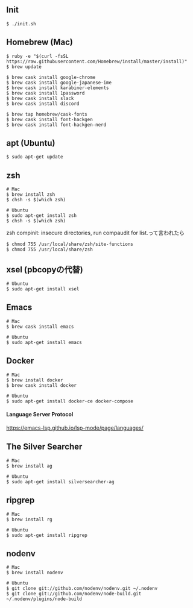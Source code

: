 ## Init
```
$ ./init.sh
```

## Homebrew (Mac)
```
$ ruby -e "$(curl -fsSL https://raw.githubusercontent.com/Homebrew/install/master/install)"
$ brew update

$ brew cask install google-chrome
$ brew cask install google-japanese-ime
$ brew cask install karabiner-elements
$ brew cask install 1password
$ brew cask install slack
$ brew cask install discord

$ brew tap homebrew/cask-fonts
$ brew cask install font-hackgen
$ brew cask install font-hackgen-nerd
```

## apt (Ubuntu)
```
$ sudo apt-get update
```

## zsh
```
# Mac
$ brew install zsh
$ chsh -s $(which zsh)

# Ubuntu
$ sudo apt-get install zsh
$ chsh -s $(which zsh)
```
zsh compinit: insecure directories, run compaudit for list.って言われたら
```
$ chmod 755 /usr/local/share/zsh/site-functions
$ chmod 755 /usr/local/share/zsh
```

## xsel (pbcopyの代替)
```
# Ubuntu
$ sudo apt-get install xsel
```

## Emacs
```
# Mac
$ brew cask install emacs

# Ubuntu
$ sudo apt-get install emacs
```

## Docker
```
# Mac
$ brew install docker
$ brew cask install docker

# Ubuntu
$ sudo apt-get install docker-ce docker-compose
```

#### Language Server Protocol
https://emacs-lsp.github.io/lsp-mode/page/languages/

## The Silver Searcher
```
# Mac
$ brew install ag

# Ubuntu
$ sudo apt-get install silversearcher-ag
```

## ripgrep
```
# Mac
$ brew install rg

# Ubuntu
$ sudo apt-get install ripgrep
```

## nodenv
```
# Mac
$ brew install nodenv

# Ubuntu
$ git clone git://github.com/nodenv/nodenv.git ~/.nodenv
$ git clone git://github.com/nodenv/node-build.git ~/.nodenv/plugins/node-build
```
